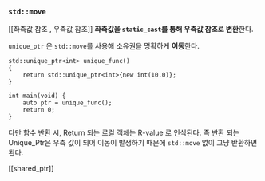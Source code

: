 
### `std::move`
[[좌측값 참조 , 우측값 참조]]
**좌측값을 `static_cast`를 통해 우측값 참조로 변환**한다.

`unique_ptr` 은 `std::move`를 사용해 소유권을 명확하게 **이동**한다.
```
std::unique_ptr<int> unique_func()
{
	return std::unique_ptr<int>{new int(10.0)};
} 

int main(void) {
	auto ptr = unique_func(); 
	return 0;
}

```
다만 함수 반환 시, Return 되는 로컬 객체는 R-value 로 인식된다.
즉 반환 되는 Unique_Ptr은 우측 값이 되어 이동이 발생하기 때문에 
`std::move` 없이 그냥 반환하면 된다.

[[shared_ptr]]